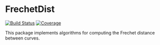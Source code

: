 # FrechetDist

[![Build Status](https://github.com/YourUserNameOnGithub/FrechetDist.jl/actions/workflows/CI.yml/badge.svg?branch=main)](https://github.com/YourUserNameOnGithub/FrechetDist.jl/actions/workflows/CI.yml?query=branch%3Amain)
[![Coverage](https://codecov.io/gh/YourUserNameOnGithub/FrechetDist.jl/branch/main/graph/badge.svg)](https://codecov.io/gh/YourUserNameOnGithub/FrechetDist.jl)

This package implements algorithms for computing the Frechet distance
between curves.
